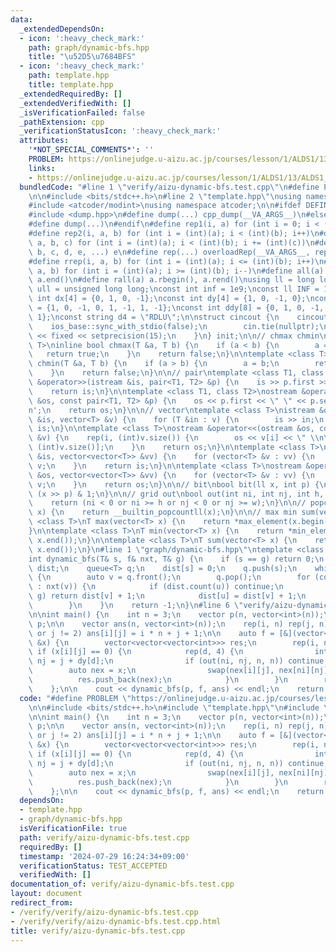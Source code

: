 ```yaml
---
data:
  _extendedDependsOn:
  - icon: ':heavy_check_mark:'
    path: graph/dynamic-bfs.hpp
    title: "\u52D5\u7684BFS"
  - icon: ':heavy_check_mark:'
    path: template.hpp
    title: template.hpp
  _extendedRequiredBy: []
  _extendedVerifiedWith: []
  _isVerificationFailed: false
  _pathExtension: cpp
  _verificationStatusIcon: ':heavy_check_mark:'
  attributes:
    '*NOT_SPECIAL_COMMENTS*': ''
    PROBLEM: https://onlinejudge.u-aizu.ac.jp/courses/lesson/1/ALDS1/13/ALDS1_13_B
    links:
    - https://onlinejudge.u-aizu.ac.jp/courses/lesson/1/ALDS1/13/ALDS1_13_B
  bundledCode: "#line 1 \"verify/aizu-dynamic-bfs.test.cpp\"\n#define PROBLEM \"https://onlinejudge.u-aizu.ac.jp/courses/lesson/1/ALDS1/13/ALDS1_13_B\"\
    \n\n#include <bits/stdc++.h>\n#line 2 \"template.hpp\"\nusing namespace std;\n\
    #include <atcoder/modint>\nusing namespace atcoder;\n\n#ifdef DEFINED_ONLY_IN_LOCAL\n\
    #include <dump.hpp>\n#define dump(...) cpp_dump(__VA_ARGS__)\n#else\n#undef dump\n\
    #define dump(...)\n#endif\n#define rep1(i, a) for (int i = 0; i < (int)(a); i++)\n\
    #define rep2(i, a, b) for (int i = (int)(a); i < (int)(b); i++)\n#define rep3(i,\
    \ a, b, c) for (int i = (int)(a); i < (int)(b); i += (int)(c))\n#define overloadRep(a,\
    \ b, c, d, e, ...) e\n#define rep(...) overloadRep(__VA_ARGS__, rep3, rep2, rep1)(__VA_ARGS__)\n\
    #define rrep(i, a, b) for (int i = (int)(a); i <= (int)(b); i++)\n#define drep(i,\
    \ a, b) for (int i = (int)(a); i >= (int)(b); i--)\n#define all(a) a.begin(),\
    \ a.end()\n#define rall(a) a.rbegin(), a.rend()\nusing ll = long long;\nusing\
    \ ull = unsigned long long;\nconst int inf = 1e9;\nconst ll INF = 1e18;\nconst\
    \ int dx[4] = {0, 1, 0, -1};\nconst int dy[4] = {1, 0, -1, 0};\nconst int ddx[8]\
    \ = {1, 0, -1, 0, 1, -1, 1, -1};\nconst int ddy[8] = {0, 1, 0, -1, 1, -1, -1,\
    \ 1};\nconst string d4 = \"RDLU\";\n\nstruct cincout {\n    cincout() {\n    \
    \    ios_base::sync_with_stdio(false);\n        cin.tie(nullptr);\n        cout\
    \ << fixed << setprecision(15);\n    }\n} init;\n\n// chmax chmin\ntemplate <class\
    \ T>\ninline bool chmax(T &a, T b) {\n    if (a < b) {\n        a = b;\n     \
    \   return true;\n    }\n    return false;\n}\n\ntemplate <class T>\ninline bool\
    \ chmin(T &a, T b) {\n    if (a > b) {\n        a = b;\n        return true;\n\
    \    }\n    return false;\n}\n\n// pair\ntemplate <class T1, class T2>\nistream\
    \ &operator>>(istream &is, pair<T1, T2> &p) {\n    is >> p.first >> p.second;\n\
    \    return is;\n}\n\ntemplate <class T1, class T2>\nostream &operator<<(ostream\
    \ &os, const pair<T1, T2> &p) {\n    os << p.first << \" \" << p.second << '\\\
    n';\n    return os;\n}\n\n// vector\ntemplate <class T>\nistream &operator>>(istream\
    \ &is, vector<T> &v) {\n    for (T &in : v) {\n        is >> in;\n    }\n    return\
    \ is;\n}\n\ntemplate <class T>\nostream &operator<<(ostream &os, const vector<T>\
    \ &v) {\n    rep(i, (int)v.size()) {\n        os << v[i] << \" \\n\"[i + 1 ==\
    \ (int)v.size()];\n    }\n    return os;\n}\n\ntemplate <class T>\nistream &operator>>(istream\
    \ &is, vector<vector<T>> &vv) {\n    for (vector<T> &v : vv) {\n        is >>\
    \ v;\n    }\n    return is;\n}\n\ntemplate <class T>\nostream &operator<<(ostream\
    \ &os, vector<vector<T>> &vv) {\n    for (vector<T> &v : vv) {\n        os <<\
    \ v;\n    }\n    return os;\n}\n\n// bit\nbool bit(ll x, int p) {\n    return\
    \ (x >> p) & 1;\n}\n\n// grid out\nbool out(int ni, int nj, int h, int w) {\n\
    \    return (ni < 0 or ni >= h or nj < 0 or nj >= w);\n}\n\n// popcount\nint pc(ll\
    \ x) {\n    return __builtin_popcountll(x);\n}\n\n// max min sum(vector)\ntemplate\
    \ <class T>\nT max(vector<T> x) {\n    return *max_element(x.begin(), x.end());\n\
    }\n\ntemplate <class T>\nT min(vector<T> x) {\n    return *min_element(x.begin(),\
    \ x.end());\n}\n\ntemplate <class T>\nT sum(vector<T> x) {\n    return reduce(x.begin(),\
    \ x.end());\n}\n#line 1 \"graph/dynamic-bfs.hpp\"\ntemplate <class T, class f>\n\
    int dynamic_bfs(T& s, f& nxt, T& g) {\n    if (s == g) return 0;\n    map<T, int>\
    \ dist;\n    queue<T> q;\n    dist[s] = 0;\n    q.push(s);\n    while (!q.empty())\
    \ {\n        auto v = q.front();\n        q.pop();\n        for (const auto& u\
    \ : nxt(v)) {\n            if (dist.count(u)) continue;\n            if (u ==\
    \ g) return dist[v] + 1;\n            dist[u] = dist[v] + 1;\n            q.push(u);\n\
    \        }\n    }\n    return -1;\n}\n#line 6 \"verify/aizu-dynamic-bfs.test.cpp\"\
    \n\nint main() {\n    int n = 3;\n    vector p(n, vector<int>(n));\n    cin >>\
    \ p;\n\n    vector ans(n, vector<int>(n));\n    rep(i, n) rep(j, n) if (i != 2\
    \ or j != 2) ans[i][j] = i * n + j + 1;\n\n    auto f = [&](vector<vector<int>>\
    \ &x) {\n        vector<vector<vector<int>>> res;\n        rep(i, n) rep(j, n)\
    \ if (x[i][j] == 0) {\n            rep(d, 4) {\n                int ni = i + dx[d],\
    \ nj = j + dy[d];\n                if (out(ni, nj, n, n)) continue;\n        \
    \        auto nex = x;\n                swap(nex[i][j], nex[ni][nj]);\n      \
    \          res.push_back(nex);\n            }\n        }\n        return res;\n\
    \    };\n\n    cout << dynamic_bfs(p, f, ans) << endl;\n    return 0;\n}\n"
  code: "#define PROBLEM \"https://onlinejudge.u-aizu.ac.jp/courses/lesson/1/ALDS1/13/ALDS1_13_B\"\
    \n\n#include <bits/stdc++.h>\n#include \"template.hpp\"\n#include \"graph/dynamic-bfs.hpp\"\
    \n\nint main() {\n    int n = 3;\n    vector p(n, vector<int>(n));\n    cin >>\
    \ p;\n\n    vector ans(n, vector<int>(n));\n    rep(i, n) rep(j, n) if (i != 2\
    \ or j != 2) ans[i][j] = i * n + j + 1;\n\n    auto f = [&](vector<vector<int>>\
    \ &x) {\n        vector<vector<vector<int>>> res;\n        rep(i, n) rep(j, n)\
    \ if (x[i][j] == 0) {\n            rep(d, 4) {\n                int ni = i + dx[d],\
    \ nj = j + dy[d];\n                if (out(ni, nj, n, n)) continue;\n        \
    \        auto nex = x;\n                swap(nex[i][j], nex[ni][nj]);\n      \
    \          res.push_back(nex);\n            }\n        }\n        return res;\n\
    \    };\n\n    cout << dynamic_bfs(p, f, ans) << endl;\n    return 0;\n}"
  dependsOn:
  - template.hpp
  - graph/dynamic-bfs.hpp
  isVerificationFile: true
  path: verify/aizu-dynamic-bfs.test.cpp
  requiredBy: []
  timestamp: '2024-07-29 16:24:34+09:00'
  verificationStatus: TEST_ACCEPTED
  verifiedWith: []
documentation_of: verify/aizu-dynamic-bfs.test.cpp
layout: document
redirect_from:
- /verify/verify/aizu-dynamic-bfs.test.cpp
- /verify/verify/aizu-dynamic-bfs.test.cpp.html
title: verify/aizu-dynamic-bfs.test.cpp
---
```

